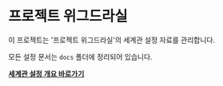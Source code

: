 # 프로젝트 위그드라실

이 프로젝트는 '프로젝트 위그드라실'의 세계관 설정 자료를 관리합니다.

모든 설정 문서는 `docs` 폴더에 정리되어 있습니다.

**[세계관 설정 개요 바로가기](./docs/개요.md)**
